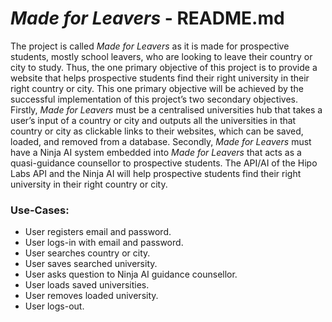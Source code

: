 # _Made for Leavers_ - README.md
The project is called _Made for Leavers_ as it is made for prospective students, mostly school leavers, who are looking to leave their country or city to study. Thus, the one primary objective of this project is to provide a website that helps prospective students find their right university in their right country or city. This one primary objective will be achieved by the successful implementation of this project’s two secondary objectives. Firstly, _Made for Leavers_ must be a centralised universities hub that takes a user’s input of a country or city and outputs all the universities in that country or city as clickable links to their websites, which can be saved, loaded, and removed from a database. Secondly, _Made for Leavers_ must have a Ninja AI system embedded into _Made for Leavers_ that acts as a quasi-guidance counsellor to prospective students. The API/AI of the Hipo Labs API and the Ninja AI will help prospective students find their right university in their right country or city.

### Use-Cases:
- User registers email and password.	
- User logs-in with email and password.	
- User searches country or city.	
- User saves searched university.
- User asks question to Ninja AI guidance counsellor.	
- User loads saved universities.
- User removes loaded university.	
- User logs-out.
